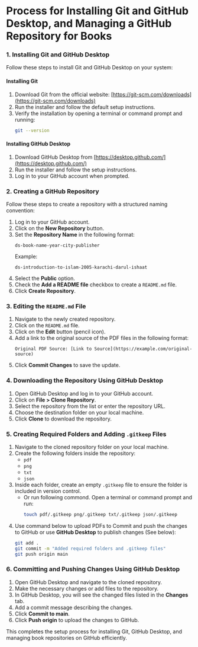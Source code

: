 # Process for Installing Git and GitHub Desktop, and Managing a GitHub Repository for Books

### 1. Installing Git and GitHub Desktop
Follow these steps to install Git and GitHub Desktop on your system:

#### Installing Git
1. Download Git from the official website: [https://git-scm.com/downloads](https://git-scm.com/downloads)
2. Run the installer and follow the default setup instructions.
3. Verify the installation by opening a terminal or command prompt and running:
   ```sh
   git --version
   ```

#### Installing GitHub Desktop
1. Download GitHub Desktop from [https://desktop.github.com/](https://desktop.github.com/)
2. Run the installer and follow the setup instructions.
3. Log in to your GitHub account when prompted.

### 2. Creating a GitHub Repository
Follow these steps to create a repository with a structured naming convention:

1. Log in to your GitHub account.
2. Click on the **New Repository** button.
3. Set the **Repository Name** in the following format:
   ```
   ds-book-name-year-city-publisher
   ```
   Example:
   ```
   ds-introduction-to-islam-2005-karachi-darul-ishaat
   ```
4. Select the **Public** option.
5. Check the **Add a README file** checkbox to create a `README.md` file.
6. Click **Create Repository**.

### 3. Editing the `README.md` File
1. Navigate to the newly created repository.
2. Click on the `README.md` file.
3. Click on the **Edit** button (pencil icon).
4. Add a link to the original source of the PDF files in the following format:
   ```
   Original PDF Source: [Link to Source](https://example.com/original-source)
   ```
5. Click **Commit Changes** to save the update.

### 4. Downloading the Repository Using GitHub Desktop
1. Open GitHub Desktop and log in to your GitHub account.
2. Click on **File > Clone Repository**.
3. Select the repository from the list or enter the repository URL.
4. Choose the destination folder on your local machine.
5. Click **Clone** to download the repository.

### 5. Creating Required Folders and Adding `.gitkeep` Files
1. Navigate to the cloned repository folder on your local machine.
2. Create the following folders inside the repository:
   - `pdf`
   - `png`
   - `txt`
   - `json`
3. Inside each folder, create an empty `.gitkeep` file to ensure the folder is included in version control.
   - Or run following commond. Open a terminal or command prompt and run:
     ```sh
     touch pdf/.gitkeep png/.gitkeep txt/.gitkeep json/.gitkeep
     ```
4. Use command below to upload PDFs to Commit and push the changes to GitHub or use **GitHub Desktop** to publish changes (See below):
   ```sh
   git add .
   git commit -m "Added required folders and .gitkeep files"
   git push origin main
   ```

### 6. Committing and Pushing Changes Using GitHub Desktop
1. Open GitHub Desktop and navigate to the cloned repository.
2. Make the necessary changes or add files to the repository.
3. In GitHub Desktop, you will see the changed files listed in the **Changes** tab.
4. Add a commit message describing the changes.
5. Click **Commit to main**.
6. Click **Push origin** to upload the changes to GitHub.

This completes the setup process for installing Git, GitHub Desktop, and managing book repositories on GitHub efficiently.

